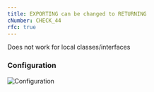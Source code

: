 ```yaml
---
title: EXPORTING can be changed to RETURNING
cNumber: CHECK_44
rfc: true
---
```


Does not work for local classes/interfaces

### Configuration
![Configuration](/img/default_conf.png)